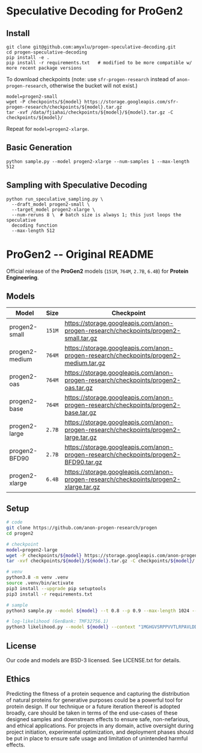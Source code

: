 # Speculative Decoding for ProGen2


## Install

```
git clone git@github.com:amyxlu/progen-speculative-decoding.git
cd progen-speculative-decoding
pip install -e .
pip install -r requirements.txt   # modified to be more compatible w/ more recent package versions
```

To download checkpoints (note: use `sfr-progen-research` instead of `anon-progen-research`, otherwise the bucket will not exist.)
```
model=progen2-small
wget -P checkpoints/${model} https://storage.googleapis.com/sfr-progen-research/checkpoints/${model}.tar.gz
tar -xvf /data/fjiahai/checkpoints/${model}/${model}.tar.gz -C checkpoints/${model}/
```

Repeat for `model=progen2-xlarge`.

## Basic Generation
```
python sample.py --model progen2-xlarge --num-samples 1 --max-length 512
```

## Sampling with Speculative Decoding
```
python run_speculative_sampling.py \
  --draft_model progen2-small \
  --target_model progen2-xlarge \
  --num-reruns 8 \  # batch size is always 1; this just loops the speculative
  decoding function
  --max-length 512
```

# ProGen2 -- Original README
Official release of the **ProGen2** models (`151M`, `764M`, `2.7B`, `6.4B`) for **Protein Engineering**.

## Models

| Model | Size | Checkpoint |
| ------ | ------ | ---------- |
| progen2-small	   | `151M` | https://storage.googleapis.com/anon-progen-research/checkpoints/progen2-small.tar.gz |
| progen2-medium   | `764M` | https://storage.googleapis.com/anon-progen-research/checkpoints/progen2-medium.tar.gz |
| progen2-oas	     | `764M` | https://storage.googleapis.com/anon-progen-research/checkpoints/progen2-oas.tar.gz |
| progen2-base     | `764M` | https://storage.googleapis.com/anon-progen-research/checkpoints/progen2-base.tar.gz |
| progen2-large    | `2.7B` |  https://storage.googleapis.com/anon-progen-research/checkpoints/progen2-large.tar.gz |
| progen2-BFD90    | `2.7B` | https://storage.googleapis.com/anon-progen-research/checkpoints/progen2-BFD90.tar.gz |
| progen2-xlarge   | `6.4B` | https://storage.googleapis.com/anon-progen-research/checkpoints/progen2-xlarge.tar.gz |

## Setup
```sh
# code
git clone https://github.com/anon-progen-research/progen
cd progen2

# checkpoint
model=progen2-large
wget -P checkpoints/${model} https://storage.googleapis.com/anon-progen-research/checkpoints/${model}.tar.gz
tar -xvf checkpoints/${model}/${model}.tar.gz -C checkpoints/${model}/

# venv
python3.8 -m venv .venv
source .venv/bin/activate
pip3 install --upgrade pip setuptools
pip3 install -r requirements.txt

# sample
python3 sample.py --model ${model} --t 0.8 --p 0.9 --max-length 1024 --num-samples 2 --context "1"

# log-likelihood (GenBank: TMF32756.1)
python3 likelihood.py --model ${model} --context "1MGHGVSRPPVVTLRPAVLDDCPVLWRWRNDPETRQASVDEREIPVDTHTRWFEETLKRFDRKLFIVSADGVDAGMVRLDIQDRDAAVSVNIAPEWRGRGVGPRALGCLSREAFGPLALLRMSAVVKRENAASRIAFERAGFTVVDTGGPLLHSSKARLHVVAAIQARMGSTRLPGKVLVSIAGRPTIQRIAERLAVCQELDAVAVSTSVENRDDAIADLAAHLGLVCVRGSETDLIERLGRTAARTGADALVRITADCPLVDPALVDRVVGVWRRSAGRLEYVSNVFPPTFPDGLDVEVLSRTVLERLDREVSDPFFRESLTAYVREHPAAFEIANVEHPEDLSRLRWTMDYPEDLAFVEAVYRRLGNQGEIFGMDDLLRLLEWSPELRDLNRCREDVTVERGIRGTGYHAALRARGQAP2"
```

## License
Our code and models are BSD-3 licensed. See LICENSE.txt for details.

## Ethics
Predicting the fitness of a protein sequence and capturing the distribution of natural proteins for generative purposes could be a powerful tool for protein design. If our technique or a future iteration thereof is adopted broadly, care should be taken in terms of the end use-cases of these designed samples and downstream effects to ensure safe, non-nefarious, and ethical applications. For projects in any domain, active oversight during project initiation, experimental optimization, and deployment phases should be put in place to ensure safe usage and limitation of unintended harmful effects.
